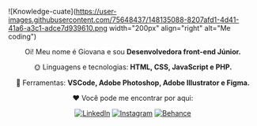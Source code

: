 ![Knowledge-cuate](https://user-images.githubusercontent.com/75648437/148135088-8207afd1-4d41-41a6-a3c1-adce7d939610.png width="200px" align="right" alt="Me coding")
<p align="center"> 
   Oi! Meu nome é Giovana e sou <strong>Desenvolvedora front-end Júnior.</strong><br>
</p>

<p align="center">
 🌞 Linguagens e tecnologias: <strong>HTML, CSS, JavaScript e PHP.</strong>
</p>

<p align="center">
 🌸 Ferramentas: <strong>VSCode, Adobe Photoshop, Adobe Illustrator e Figma. </strong>
</p>

<p align="center">
 ❤️ Você pode me encontrar por aqui:
</p>

<p align="center">
  <a href="https://www.linkedin.com/in/giovana--siqueira/" target="_blank"><img src="https://img.shields.io/badge/LinkedIn-0077B5?style=for-the-badge&logo=linkedin&logoColor=white" alt="LinkedIn"></a>
<a href="https://www.instagram.com/giovxxna/" target="_blank"><img src="https://img.shields.io/badge/Instagram-E4405F?style=for-the-badge&logo=instagram&logoColor=white" alt="Instagram"></a>
<a href="https://www.behance.net/giovxna" target="_blank"><img src="https://img.shields.io/badge/-Behance-blue?style=for-the-badge&logo=behance&logoColor=white" alt="Behance"></a>
</p>  

